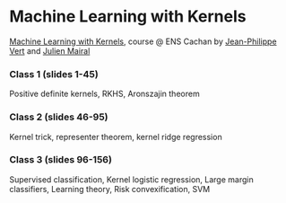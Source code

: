 # Machine Learning with Kernels
[Machine Learning with Kernels](http://members.cbio.mines-paristech.fr/~jvert/svn/kernelcourse/course/2017mva/index.html), course @ ENS Cachan by [Jean-Philippe Vert](http://members.cbio.mines-paristech.fr/~jvert/) and [Julien Mairal](https://lear.inrialpes.fr/people/mairal/)

### Class 1 (slides 1-45)
Positive definite kernels, RKHS, Aronszajin theorem

### Class 2 (slides 46-95)
Kernel trick, representer theorem, kernel ridge regression

### Class 3 (slides 96-156)
Supervised classification, Kernel logistic regression, Large margin classifiers, Learning theory, Risk convexification, SVM
